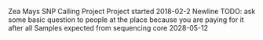 Zea Mays SNP Calling Project
Project started 2018-02-2
Newline
TODO: ask some basic question to people at the place because you are paying for it after all
Samples expected from sequencing core 2028-05-12
